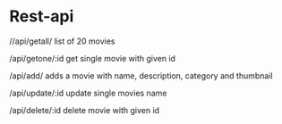 # Rest-api 

//api/getall/
list of 20 movies

/api/getone/:id
get single movie with given id

/api/add/
adds a movie with name, description, category and thumbnail

/api/update/:id
update single movies name

/api/delete/:id
delete movie with given id

